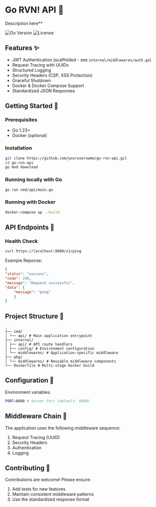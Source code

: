 # Go RVN! API 🚀

Description here**

![Go Version](https://img.shields.io/badge/go-1.23.6-blue.svg)
![License](https://img.shields.io/badge/license-MIT-green.svg)

## Features ✨

- JWT Authentication (scaffolded - see `internal/middlewares/auth.go`)
- Request Tracing with UUIDs
- Structured Logging
- Security Headers (CSP, XSS Protection)
- Graceful Shutdown
- Docker & Docker Compose Support
- Standardized JSON Responses

## Getting Started 🏁

### Prerequisites
- Go 1.23+
- Docker (optional)

### Installation
```bash
git clone https://github.com/yourusername/go-rvn-api.git
cd go-rvn-api
go mod download
```

### Running locally with Go
```bash
go run cmd/api/main.go
```

### Running with Docker
```bash
docker-compose up --build
```

## API Endpoints 📡

### Health Check
```bash
curl https://localhost:8080/v1/ping
```

Example Reponse:
```json
{
"status": "success",
"code": 200,
"message": "Request successful",
"data": {
    "message": "pong"
    }
}
```

## Project Structure 📂
```
.
├── cmd/
│ └── api/ # Main application entrypoint
├── internal/
│ ├── api/ # API route handlers
│ ├── config/ # Environment configuration
│ └── middlewares/ # Application-specific middleware
├── pkg/
│ └── middlewares/ # Reusable middleware components
└── Dockerfile # Multi-stage Docker build
```

## Configuration 🔧
Environment variables:
```bash
PORT=8080 # Server Port (default: 8080)
```

## Middleware Chain 🔗
The application uses the following middleware sequence:
1. Request Tracing (UUID)
2. Security Headers
3. Authentication
4. Logging

## Contributing 🤝
Contributions are welcome! Please ensure:
1. Add tests for new features
2. Maintain consistent middleware patterns
3. Use the standardized response format